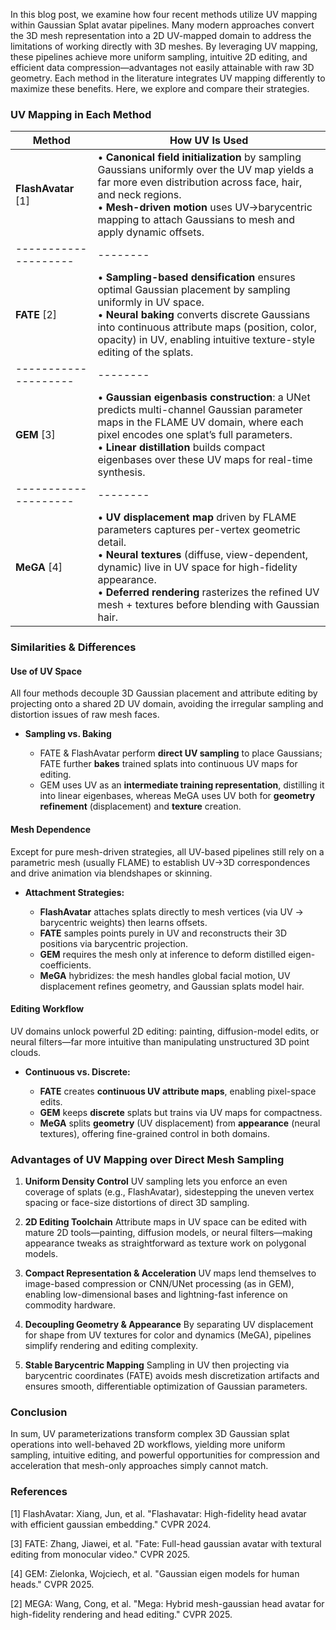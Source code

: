 
In this blog post, we examine how four recent methods utilize UV mapping within Gaussian Splat avatar pipelines. Many modern approaches convert the 3D mesh representation into a 2D UV-mapped domain to address the limitations of working directly with 3D meshes. By leveraging UV mapping, these pipelines achieve more uniform sampling, intuitive 2D editing, and efficient data compression—advantages not easily attainable with raw 3D geometry. Each method in the literature integrates UV mapping differently to maximize these benefits. Here, we explore and compare their strategies.

### UV Mapping in Each Method

| Method             | How UV Is Used | 
|--------------------|--------|
| **FlashAvatar** [1]  | • **Canonical field initialization** by sampling Gaussians uniformly over the UV map yields a far more even distribution across face, hair, and neck regions.<br>• **Mesh-driven motion** uses UV→barycentric mapping to attach Gaussians to mesh and apply dynamic offsets.  
|--------------------|--------|
| **FATE**   [2]  | • **Sampling-based densification** ensures optimal Gaussian placement by sampling uniformly in UV space.<br>• **Neural baking** converts discrete Gaussians into continuous attribute maps (position, color, opacity) in UV, enabling intuitive texture-style editing of the splats.   
|--------------------|--------|
| **GEM**    [3]     | • **Gaussian eigenbasis construction**: a UNet predicts multi-channel Gaussian parameter maps in the FLAME UV domain, where each pixel encodes one splat’s full parameters.<br>• **Linear distillation** builds compact eigenbases over these UV maps for real-time synthesis.  
|--------------------|--------|
| **MeGA**  [4]      | • **UV displacement map** driven by FLAME parameters captures per-vertex geometric detail.<br>• **Neural textures** (diffuse, view-dependent, dynamic) live in UV space for high-fidelity appearance.<br>• **Deferred rendering** rasterizes the refined UV mesh + textures before blending with Gaussian hair. 



### Similarities & Differences


<!-- | Aspect | FATE | FlashAvatar | GEM | MeGA |
|--------|------|-------------|-----|------|
| **UV Usage** | Sampling + Neural baking | Canonical field initialization | Gaussian eigenbasis construction | UV displacement + Neural textures |
| **Attachment** | UV sampling → barycentric | Direct mesh attachment + offsets | Mesh-independent eigen-coefficients | Hybrid: mesh + UV + Gaussians |
| **Editing** | Continuous UV attribute maps | Discrete splat manipulation | Compact eigenbasis control | Separate geometry/appearance control |
| **Real-time** | Post-training baking | Direct optimization | Linear distillation | Deferred rendering pipeline | -->

#### Use of UV Space

All four methods decouple 3D Gaussian placement and attribute editing by projecting onto a shared 2D UV domain, avoiding the irregular sampling and distortion issues of raw mesh faces.

* **Sampling vs. Baking**

  * FATE & FlashAvatar perform **direct UV sampling** to place Gaussians; FATE further **bakes** trained splats into continuous UV maps for editing.
  * GEM uses UV as an **intermediate training representation**, distilling it into linear eigenbases, whereas MeGA uses UV both for **geometry refinement** (displacement) and **texture** creation.

#### Mesh Dependence

Except for pure mesh-driven strategies, all UV-based pipelines still rely on a parametric mesh (usually FLAME) to establish UV→3D correspondences and drive animation via blendshapes or skinning.

* **Attachment Strategies:**

  * **FlashAvatar** attaches splats directly to mesh vertices (via UV → barycentric weights) then learns offsets.
  * **FATE** samples points purely in UV and reconstructs their 3D positions via barycentric projection.
  * **GEM** requires the mesh only at inference to deform distilled eigen-coefficients.
  * **MeGA** hybridizes: the mesh handles global facial motion, UV displacement refines geometry, and Gaussian splats model hair.

#### Editing Workflow

UV domains unlock powerful 2D editing: painting, diffusion-model edits, or neural filters—far more intuitive than manipulating unstructured 3D point clouds.

* **Continuous vs. Discrete:**

  * **FATE** creates **continuous UV attribute maps**, enabling pixel-space edits.
  * **GEM** keeps **discrete** splats but trains via UV maps for compactness.
  * **MeGA** splits **geometry** (UV displacement) from **appearance** (neural textures), offering fine-grained control in both domains.


### Advantages of UV Mapping over Direct Mesh Sampling

1. **Uniform Density Control**
   UV sampling lets you enforce an even coverage of splats (e.g., FlashAvatar), sidestepping the uneven vertex spacing or face-size distortions of direct 3D sampling.

2. **2D Editing Toolchain**
   Attribute maps in UV space can be edited with mature 2D tools—painting, diffusion models, or neural filters—making appearance tweaks as straightforward as texture work on polygonal models.

3. **Compact Representation & Acceleration**
   UV maps lend themselves to image-based compression or CNN/UNet processing (as in GEM), enabling low-dimensional bases and lightning-fast inference on commodity hardware.

4. **Decoupling Geometry & Appearance**
   By separating UV displacement for shape from UV textures for color and dynamics (MeGA), pipelines simplify rendering and editing complexity.

5. **Stable Barycentric Mapping**
   Sampling in UV then projecting via barycentric coordinates (FATE) avoids mesh discretization artifacts and ensures smooth, differentiable optimization of Gaussian parameters.

### Conclusion

In sum, UV parameterizations transform complex 3D Gaussian splat operations into well-behaved 2D workflows, yielding more uniform sampling, intuitive editing, and powerful opportunities for compression and acceleration that mesh-only approaches simply cannot match.

### References

[1] FlashAvatar: Xiang, Jun, et al. "Flashavatar: High-fidelity head avatar with efficient gaussian embedding." CVPR 2024.

[3] FATE: Zhang, Jiawei, et al. "Fate: Full-head gaussian avatar with textural editing from monocular video." CVPR 2025.

[4] GEM: Zielonka, Wojciech, et al. "Gaussian eigen models for human heads." CVPR 2025.

[2] MEGA: Wang, Cong, et al. "Mega: Hybrid mesh-gaussian head avatar for high-fidelity rendering and head editing." CVPR 2025.




